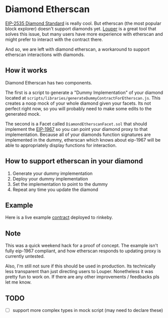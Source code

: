 # Diamond Etherscan

[EIP-2535 Diamond Standard](https://github.com/ethereum/EIPs/issues/2535) is really cool. But etherscan (the most popular block explorer) doesn't support diamonds yet. [Louper](https://louper.dev) is a great tool that solves this issue, but many users have more experience with etherscan and might prefer to interact with the contract there.

And so, we are left with diamond etherscan, a workaround to support etherscan interactions with diamonds.

## How it works

Diamond Etherscan has two components.

The first is a script to generate a "Dummy Implementation" of your diamond located at `scripts/libraries/generateDummyContractForEtherscan.js`. This creates a noop mock of your whole diamond given your facets. Its not perfect right now, so you will probably need to make some edits to the generated mock.

The second is a Facet called `DiamondEtherscanFacet.sol` that should implement the [EIP-1967](https://eips.ethereum.org/EIPS/eip-1967) so you can point your diamond proxy to that implementation. Because all of your diamonds function signatures are implemented in the dummy, etherscan which knows about eip-1967 will be able to appropriately display functions for interaction.

## How to support etherscan in your diamond

1. Generate your dummy implementation
2. Deploy your dummy implementation
3. Set the implementation to point to the dummy
4. Repeat any time you update the diamond

## Example

Here is a live example [contract](https://rinkeby.etherscan.io/address/0xc173ae57b7479b95EA9EF0B1A3C70a61e84d0F30) deployed to rinkeby.

## Note

This was a quick weekend hack for a proof of concept. The example isn't fully eip-1967 compliant, and how etherscan responds to updating proxy is currently untested.

Also, I'm still not sure if this should be used in production. Its technically less transparent than just directing users to Louper. Nonetheless it was pretty fun to work on. If there are any other improvements / feedbacks pls let me know.

## TODO

- [ ] support more complex types in mock script (may need to declare these)
